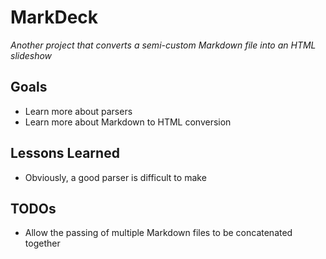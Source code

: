 MarkDeck
===================
_Another project that converts a semi-custom Markdown file into an HTML slideshow_

## Goals
+ Learn more about parsers
+ Learn more about Markdown to HTML conversion

## Lessons Learned
+ Obviously, a good parser is difficult to make

## TODOs
+ Allow the passing of multiple Markdown files to be concatenated together
